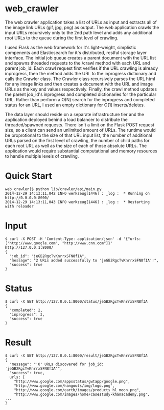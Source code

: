 web_crawler
=====================

The web crawler application takes a list of URLs as input and extracts all of the image link URLs (gif, jpg, png) as output. The web application crawls the input URLs recursively only to the 2nd path level and adds any additional root URLs to the queue during the first level of crawling. 

I used Flask as the web framework for it's light-weight, simplistic compenents and Elasticsearch for it's distributed, restful storage layer interface. The initial job queue creates a parent document with the URL list and spawns threaded requests to the /crawl method with each URL and parent job_id. Each crawl request first verifies if the URL crawling is already inprogress, then the method adds the URL to the inprogress dictionary and calls the Crawler class. The Crawler class recursively parses the URL html for any image links and then creates a document with the URL and image URLs as the key and values respectively. Finally, the crawl method updates the parent job_id's inprogress and completed dictionaries for the particular URL. Rather than perform a O(N) search for the inprogress and completed status for an URL, I used an empty dictionary for O(1) inserts/deletes. 

The data layer should reside on a separate infrastructure tier and the application deployed behind a load balancer to distribute the threaded/spawned requests. There isn't a limit on the Flask POST request size, so a client can send an unlimited amount of URLs. The runtime would be proprotional to the size of that URL input list, the number of additional URLs parsed on the first level of crawling, the number of child paths for each root URL as well as the size of each of those absolute URLs. The application would require substantial computational and memory resources to handle multiple levels of crawling. 


Quick Start
=====================
```
web_crawler]$ python lib/crawler/api/main.py
2014-12-29 14:13:11,042 INFO werkzeug[1446] : _log :  * Running on http://0.0.0.0:8000/
2014-12-29 14:13:11,043 INFO werkzeug[1446] : _log :  * Restarting with reloader
```

Input
=====================
```
$ curl -X POST -H 'Content-Type: application/json' -d '{"urls: ["http://www.google.com", "http://www.cnn.com"]}' http://127.0.0.1:8000/
{
  "job_id": "jeGB2RgcTvKnrrxSFN8fIA",
  "message": "2 URLs added successfully to 'jeGB2RgcTvKnrrxSFN8fIA'!",
  "success": true
}
```

Status
=====================
```
$ curl -X GET http://127.0.0.1:8000/status/jeGB2RgcTvKnrrxSFN8fIA
{
  "completed": 2,
  "inprogress": 3,
  "success": true
}
```

Result
=====================
```
$ curl -X GET http://127.0.0.1:8000/result/jeGB2RgcTvKnrrxSFN8fIA
{
  "message": "'0' URLs discovered for job_id: 'jeGB2RgcTvKnrrxSFN8fIA'",
  "success": true,
  urls: [
    "http://www.google.com/appsstatus/gwtapp/google.png",
    "http://www.google.com/hangouts/img/logo.png",
    "http://www.google.com/earth/images/products_hl_moon.png",
    "http://www.google.com/images/home/casestudy-khanacademy.png",
...
}
```

